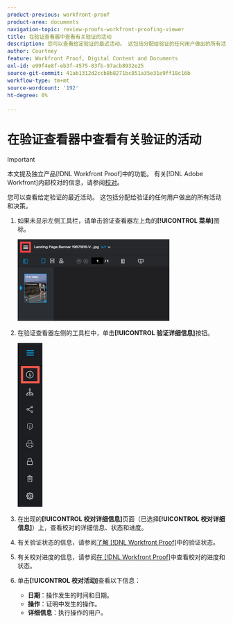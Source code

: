 ```yaml
---
product-previous: workfront-proof
product-area: documents
navigation-topic: review-proofs-workfront-proofing-viewer
title: 在验证查看器中查看有关验证的活动
description: 您可以查看给定验证的最近活动。 这包括分配给验证的任何用户做出的所有活动和决策。
author: Courtney
feature: Workfront Proof, Digital Content and Documents
exl-id: e99f4e8f-eb3f-4575-83fb-97acb8932e25
source-git-commit: 41ab1312d2ccb8b8271bc851a35e31e9ff18c16b
workflow-type: tm+mt
source-wordcount: '192'
ht-degree: 0%

---
```


# 在验证查看器中查看有关验证的活动

>[!IMPORTANT]
>
>本文提及独立产品[!DNL Workfront Proof]中的功能。 有关[!DNL Adobe Workfront]内部校对的信息，请参阅[校对](../../../review-and-approve-work/proofing/proofing.md)。

您可以查看给定验证的最近活动。 这包括分配给验证的任何用户做出的所有活动和决策。

1. 如果未显示左侧工具栏，请单击验证查看器左上角的&#x200B;**[!UICONTROL 菜单]**&#x200B;图标。

   ![](assets/menu-icon-in-proofing-viewer-350x188.png)

1. 在验证查看器左侧的工具栏中，单击&#x200B;**[!UICONTROL 验证详细信息]**&#x200B;按钮。

   ![Proofing_Viewer_toolbar_button_-_Proof_details.png](assets/proofing-viewer-toolbar-button---proof-details.png)

1. 在出现的&#x200B;**[!UICONTROL 校对详细信息]**&#x200B;页面（已选择&#x200B;**[!UICONTROL 校对详细信息]**）上，查看校对的详细信息、状态和进度。

1. 有关验证状态的信息，请参阅[了解 [!DNL Workfront Proof]](../../../workfront-proof/wp-work-proofsfiles/manage-your-work/proof-state.md)中的验证状态。

1. 有关校对进度的信息，请参阅[在 [!DNL Workfront Proof]](../../../workfront-proof/wp-work-proofsfiles/manage-your-work/view-progress-and-status-of-proof.md)中查看校对的进度和状态。
1. 单击&#x200B;**[!UICONTROL 校对活动]**&#x200B;查看以下信息：

   * **日期**：操作发生的时间和日期。
   * **操作**：证明中发生的操作。
   * **详细信息**：执行操作的用户。
